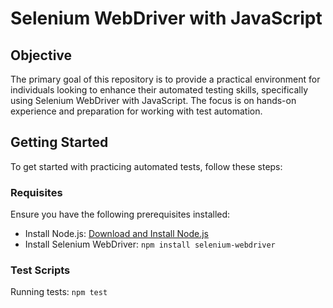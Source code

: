 # Selenium WebDriver with JavaScript

## Objective

The primary goal of this repository is to provide a practical environment for individuals looking to enhance their automated testing skills, specifically using Selenium WebDriver with JavaScript. The focus is on hands-on experience and preparation for working with test automation.

## Getting Started

To get started with practicing automated tests, follow these steps:

### Requisites

Ensure you have the following prerequisites installed:

- Install Node.js: [Download and Install Node.js](https://nodejs.org/)
- Install Selenium WebDriver: `npm install selenium-webdriver`

### Test Scripts

Running tests: `npm test`